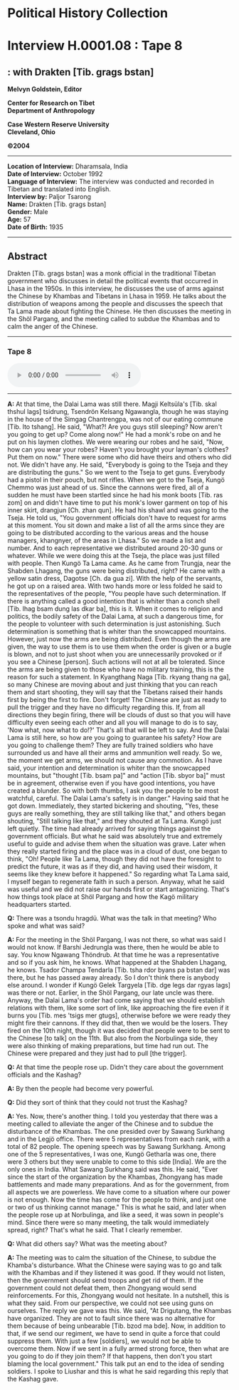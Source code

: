 # Political History Collection  
# Interview H.0001.08 : Tape 8  
##  : with Drakten [Tib. grags bstan]  
  
**Melvyn Goldstein, Editor**  

**Center for Research on Tibet**  
**Department of Anthropology**  

**Case Western Reserve University**  
**Cleveland, Ohio**  

**©2004**  

---  
**Location of Interview:** Dharamsala, India  
**Date of Interview:** October 1992  
**Language of Interview:** The interview was conducted and recorded in Tibetan and translated into English.  
**Interview by:** Paljor Tsarong  
**Name:** Drakten [Tib. grags bstan]  
**Gender:** Male  
**Age:** 57  
**Date of Birth:** 1935  
  
---  
## Abstract  

 Drakten [Tib. grags bstan] was a monk official in the traditional Tibetan government who discusses in detail the political events that occurred in Lhasa in the 1950s. In this interview, he discusses the use of arms against the Chinese by Khambas and Tibetans in Lhasa in 1959. He talks about the distribution of weapons among the people and discusses the speech that Ta Lama made about fighting the Chinese. He then discusses the meeting in the Shöl Pargang, and the meeting called to subdue the Khambas and to calm the anger of the Chinese.   

---  
### Tape 8  

<audio controls>
<source src="https://tile.loc.gov/storage-services/service/asian/asiantoha/H_0001_08/H_0001_08.mp3" type="audio/mp3">
Your browser does not support the audio element.
</audio>  

---

**A:**  At that time, the Dalai Lama was still there. Magji Keltsüla's [Tib. skal thshul lags] tsidrung, Tsendrön Kelsang Ngawangla, though he was staying in the house of the Simgag Chantrengpa, was not of our eating commune [Tib. lto tshang]. He said, "What?! Are you guys still sleeping? Now aren't you going to get up? Come along now!" He had a monk's robe on and he put on his laymen clothes. We were wearing our robes and he said, "Now, how can you wear your robes? Haven't you brought your layman's clothes? Put them on now." There were some who did have theirs and others who did not. We didn't have any. He said, "Everybody is going to the Tseja and they are distributing the guns." So we went to the Tseja to get guns. Everybody had a pistol in their pouch, but not rifles. When we got to the Tseja, Kungö Chemmo was just ahead of us. Since the cannons were fired, all of a sudden he must have been startled since he had his monk boots [Tib. ras zom] on and didn't have time to put his monk's lower garment on top of his inner skirt, drangjun [Ch. zhan qun]. He had his shawl and was going to the Tseja. He told us, "You government officials don't have to request for arms at this moment. You sit down and make a list of all the arms since they are going to be distributed according to the various areas and the house managers, khangnyer, of the areas in Lhasa." So we made a list and number. And to each representative we distributed around 20-30 guns or whatever. While we were doing this at the Tseja, the place was just filled with people. Then Kungö Ta Lama came. As he came from Trungja, near the Shabden Lhagang, the guns were being distributed, right? He came with a yellow satin dress, Dagotse [Ch. da gua zi]. With the help of the servants, he got up on a raised area. With two hands more or less folded he said to the representatives of the people, "You people have such determination. If there is anything called a good intention that is whiter than a conch shell [Tib. lhag bsam dung las dkar ba], this is it. When it comes to religion and politics, the bodily safety of the Dalai Lama, at such a dangerous time, for the people to volunteer with such determination is just astonishing. Such determination is something that is whiter than the snowcapped mountains. However, just now the arms are being distributed. Even though the arms are given, the way to use them is to use them when the order is given or a bugle is blown, and not to just shoot when you are unnecessarily provoked or if you see a Chinese [person]. Such actions will not at all be tolerated. Since the arms are being given to those who have no military training, this is the reason for such a statement. In Kyangthang Naga [Tib. rkyang thang na ga], so many Chinese are moving about and just thinking that you can reach them and start shooting, they will say that the Tibetans raised their hands first by being the first to fire. Don't forget! The Chinese are just as ready to pull the trigger and they have no difficulty regarding this. If, from all directions they begin firing, there will be clouds of dust so that you will have difficulty even seeing each other and all you will manage to do is to say, 'Now what, now what to do!?' That's all that will be left to say. And the Dalai Lama is still here, so how are you going to guarantee his safety? How are you going to challenge them? They are fully trained soldiers who have surrounded us and have all their arms and ammunition well ready. So we, the moment we get arms, we should not cause any commotion. As I have said, your intention and determination is whiter than the snowcapped mountains, but "thought [Tib. bsam pa]" and "action [Tib. sbyor ba]" must be in agreement, otherwise even if you have good intentions, you have created a blunder. So with both thumbs, I ask you the people to be most watchful, careful. The Dalai Lama's safety is in danger." Having said that he got down. Immediately, they started bickering and shouting, "Yes, these guys are really something, they are still talking like that," and others began shouting, "Still talking like that," and they shouted at Ta Lama. Kungö just left quietly. The time had already arrived for saying things against the government officials. But what he said was absolutely true and extremely useful to guide and advise them when the situation was grave. Later when they really started firing and the place was in a cloud of dust, one began to think, "Oh! People like Ta Lama, though they did not have the foresight to predict the future, it was as if they did, and having used their wisdom, it seems like they knew before it happened." So regarding what Ta Lama said, I myself began to regenerate faith in such a person. Anyway, what he said was useful and we did not raise our hands first or start antagonizing. That's how things took place at Shöl Pargang and how the Kagö military headquarters started.   

**Q:**  There was a tsondu hragdü. What was the talk in that meeting? Who spoke and what was said?   

**A:**  For the meeting in the Shöl Pargang, I was not there, so what was said I would not know. If Barshi Jedrungla was there, then he would be able to say. You know Ngawang Thöndrub. At that time he was a representative and so if you ask him, he knows. What happened at the Shabden Lhagang, he knows. Tsador Champa Tendarla [Tib. tsha rdor byans pa bstan dar] was there, but he has passed away already. So I don't think there is anybody else around. I wonder if Kungö Gelek Targyela [Tib. dge legs dar rgyas lags] was there or not. Earlier, in the Shöl Pargang, our late uncle was there. Anyway, the Dalai Lama's order had come saying that we should establish relations with them, like some sort of link, like approaching the fire even if it burns you [Tib. mes 'tsigs mer gtugs], otherwise before we were ready they might fire their cannons. If they did that, then we would be the losers. They fired on the 10th night, though it was decided that people were to be sent to the Chinese [to talk] on the 11th. But also from the Norbulinga side, they were also thinking of making preparations, but time had run out. The Chinese were prepared and they just had to pull [the trigger].   

**Q:**  At that time the people rose up. Didn't they care about the government officials and the Kashag?   

**A:**  By then the people had become very powerful.   

**Q:**  Did they sort of think that they could not trust the Kashag?   

**A:**  Yes. Now, there's another thing. I told you yesterday that there was a meeting called to alleviate the anger of the Chinese and to subdue the disturbance of the Khambas. The one presided over by Sawang Surkhang and in the Legjö office. There were 5 representatives from each rank, with a total of 82 people. The opening speech was by Sawang Surkhang. Among one of the 5 representatives, I was one, Kungö Getharla was one, there were 3 others but they were unable to come to this side [India]. We are the only ones in India. What Sawang Surkhang said was this. He said, "Ever since the start of the organization by the Khambas, Zhongyang has made battlements and made many preparations. And as for the government, from all aspects we are powerless. We have come to a situation where our power is not enough. Now the time has come for the people to think, and just one or two of us thinking cannot manage." This is what he said, and later when the people rose up at Norbulinga, and like a seed, it was sown in people's mind. Since there were so many meeting, the talk would immediately spread, right? That's what he said. That I clearly remember.   

**Q:**  What did others say? What was the meeting about?   

**A:**  The meeting was to calm the situation of the Chinese, to subdue the Khamba's disturbance. What the Chinese were saying was to go and talk with the Khambas and if they listened it was good. If they would not listen, then the government should send troops and get rid of them. If the government could not defeat them, then Zhongyang would send reinforcements. For this, Zhongyang would not hesitate. In a nutshell, this is what they said. From our perspective, we could not see using guns on ourselves. The reply we gave was this. We said, "At Drigutang, the Khambas have organized. They are not to fault since there was no alternative for them because of being unbearable [Tib. bzod ma bde]. Now, in addition to that, if we send our regiment, we have to send in quite a force that could suppress them. With just a few [soldiers], we would not be able to overcome them. Now if we sent in a fully armed strong force, then what are you going to do if they join them? If that happens, then don't you start blaming the local government." This talk put an end to the idea of sending soldiers. I spoke to Liushar and this is what he said regarding this reply that the Kashag gave.   

